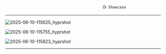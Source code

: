                                                 📺 Showcase   
-------------------------------------------------------------------------------------------------------------- 
![2025-06-10-115625_hyprshot](https://github.com/user-attachments/assets/85a84dab-c382-49f0-9f7b-d6daabbac4da)

![2025-06-10-115755_hyprshot](https://github.com/user-attachments/assets/e5e3daa2-2ea2-47a0-90a4-0d4cc3acb442)

![2025-06-10-115823_hyprshot](https://github.com/user-attachments/assets/64ce95dd-3bea-48bc-8957-7435c2365f90)

-------------------------------------------------------------------------------------------------------------- 
